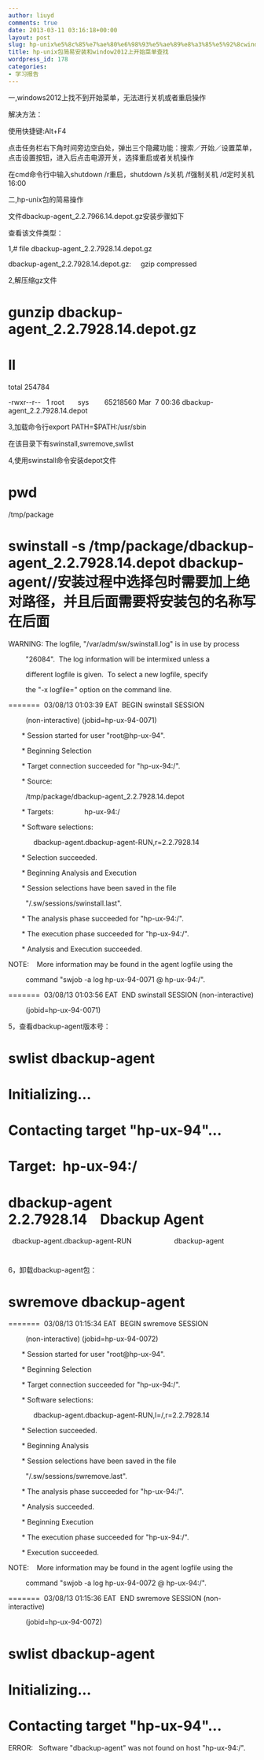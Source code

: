 ```yaml
---
author: liuyd
comments: true
date: 2013-03-11 03:16:18+00:00
layout: post
slug: hp-unix%e5%8c%85%e7%ae%80%e6%98%93%e5%ae%89%e8%a3%85%e5%92%8cwindow2012%e4%b8%8a%e5%bc%80%e5%a7%8b%e8%8f%9c%e5%8d%95%e6%9f%a5%e6%89%be
title: hp-unix包简易安装和window2012上开始菜单查找
wordpress_id: 178
categories:
- 学习报告
---
```


一,windows2012上找不到开始菜单，无法进行关机或者重启操作




解决方法：




使用快捷键:Alt+F4




点击任务栏右下角时间旁边空白处，弹出三个隐藏功能：搜索／开始／设置菜单，点击设置按钮，进入后点击电源开关，选择重启或者关机操作




在cmd命令行中输入shutdown /r重启，shutdown /s关机 /f强制关机 /d定时关机 16:00







二,hp-unix包的简易操作




文件dbackup-agent_2.2.7966.14.depot.gz安装步骤如下




查看该文件类型：




1,# file dbackup-agent_2.2.7928.14.depot.gz




dbackup-agent_2.2.7928.14.depot.gz:     gzip compressed




2,解压缩gz文件




# gunzip dbackup-agent_2.2.7928.14.depot.gz




# ll




total 254784




-rwxr--r--   1 root       sys        65218560 Mar  7 00:36 dbackup-agent_2.2.7928.14.depot




3,加载命令行export PATH=$PATH:/usr/sbin




在该目录下有swinstall,swremove,swlist




4,使用swinstall命令安装depot文件




# pwd




/tmp/package




# swinstall -s /tmp/package/dbackup-agent_2.2.7928.14.depot dbackup-agent//安装过程中选择包时需要加上绝对路径，并且后面需要将安装包的名称写在后面




WARNING: The logfile, "/var/adm/sw/swinstall.log" is in use by process




         "26084".  The log information will be intermixed unless a




         different logfile is given.  To select a new logfile, specify




         the "-x logfile=<name>" option on the command line.







=======  03/08/13 01:03:39 EAT  BEGIN swinstall SESSION




         (non-interactive) (jobid=hp-ux-94-0071)







       * Session started for user "root@hp-ux-94".







       * Beginning Selection




       * Target connection succeeded for "hp-ux-94:/".




       * Source:




         /tmp/package/dbackup-agent_2.2.7928.14.depot




       * Targets:                hp-ux-94:/




       * Software selections:




             dbackup-agent.dbackup-agent-RUN,r=2.2.7928.14




       * Selection succeeded.










       * Beginning Analysis and Execution




       * Session selections have been saved in the file




         "/.sw/sessions/swinstall.last".




       * The analysis phase succeeded for "hp-ux-94:/".




       * The execution phase succeeded for "hp-ux-94:/".




       * Analysis and Execution succeeded.










NOTE:    More information may be found in the agent logfile using the




         command "swjob -a log hp-ux-94-0071 @ hp-ux-94:/".







=======  03/08/13 01:03:56 EAT  END swinstall SESSION (non-interactive)




         (jobid=hp-ux-94-0071)







5，查看dbackup-agent版本号：




# swlist dbackup-agent




# Initializing...




# Contacting target "hp-ux-94"...




#




# Target:  hp-ux-94:/




#







# dbackup-agent                         2.2.7928.14    Dbackup Agent




  dbackup-agent.dbackup-agent-RUN                      dbackup-agent  




#




6，卸载dbackup-agent包：




# swremove dbackup-agent







=======  03/08/13 01:15:34 EAT  BEGIN swremove SESSION




         (non-interactive) (jobid=hp-ux-94-0072)







       * Session started for user "root@hp-ux-94".







       * Beginning Selection




       * Target connection succeeded for "hp-ux-94:/".




       * Software selections:




             dbackup-agent.dbackup-agent-RUN,l=/,r=2.2.7928.14




       * Selection succeeded.










       * Beginning Analysis




       * Session selections have been saved in the file




         "/.sw/sessions/swremove.last".




       * The analysis phase succeeded for "hp-ux-94:/".




       * Analysis succeeded.










       * Beginning Execution




       * The execution phase succeeded for "hp-ux-94:/".




       * Execution succeeded.










NOTE:    More information may be found in the agent logfile using the




         command "swjob -a log hp-ux-94-0072 @ hp-ux-94:/".







=======  03/08/13 01:15:36 EAT  END swremove SESSION (non-interactive)




         (jobid=hp-ux-94-0072)







# swlist dbackup-agent




# Initializing...




# Contacting target "hp-ux-94"...




ERROR:   Software "dbackup-agent" was not found on host "hp-ux-94:/".




#
